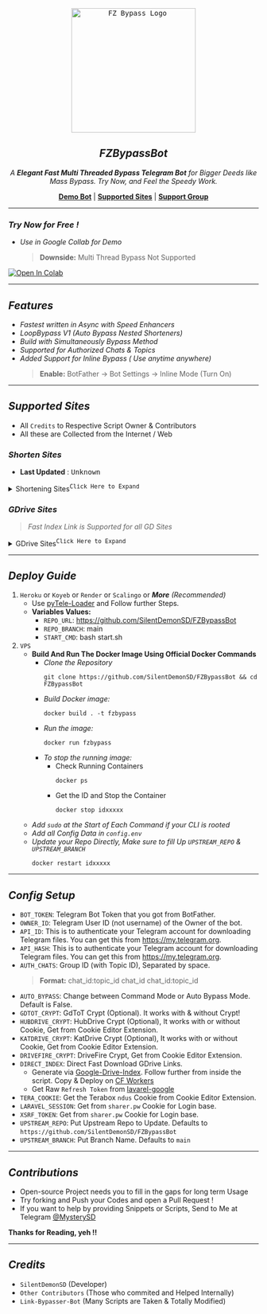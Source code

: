 <div align="center">
    <a href="https://github.com/SilentDemonSD">
        <kbd>
            <img width="250" src="https://graph.org/file/80f677693ae80cbd8707e.jpg" alt="FZ Bypass Logo">
        </kbd>
    </a>

## ***FZBypassBot***

<i>A **Elegant Fast Multi Threaded Bypass Telegram Bot** for Bigger Deeds like Mass Bypass. Try Now, and Feel the Speedy Work.</i>

[**Demo Bot**](https://t.me/FZBypassBot) | [**Supported Sites**](#supported-sites) | [**Support Group**](https://t.me/FXTorrentz)

</div>

---

### ***Try Now for Free !***
- _Use in Google Collab for Demo_
  > **Downside:** Multi Thread Bypass Not Supported

<a target="_blank" href="https://colab.research.google.com/github/SilentDemonSD/FZBypassBot/blob/main/FZNotebook/fzbypasser.ipynb">
  <img src="https://colab.research.google.com/assets/colab-badge.svg" alt="Open In Colab"/>
</a>

---

## ***Features***
- _Fastest written in Async with Speed Enhancers_
- _LoopBypass V1 (Auto Bypass Nested Shorteners)_
- _Build with Simultaneously Bypass Method_
- _Supported for Authorized Chats & Topics_
- _Added Support for Inline Bypass ( Use anytime anywhere)_
  > **Enable:** BotFather -> Bot Settings -> Inline Mode (Turn On)

---

## ***Supported Sites***
- All `Credits` to Respective Script Owner & Contributors
- All these are Collected from the Internet / Web

### ***Shorten Sites***

- <b>Last Updated</b> : <kbd>Unknown</kbd>

<details>
    <summary>Shortening Sites<sup><kbd>Click Here to Expand</kbd></sup></summary>

| __Shortener Sites__ | __Status__ |__Last Updated__ |
|:------------------:|:----------:|:----------------:|
|`ronylink.com`|✅️| **Unknown**|
|`tinyfy.in`|✅️| **Unknown**|
|`xpshort.com` + `push.bdnewsx.com` + `techymozo.com`|❌| **Unknown**|
|`gtlinks.me` + `gyanilinks.com`|✅| **18-04-2024**|
|`earn.moneykamalo.com`|✅️| **Unknown**|
|`droplink.co`|✅️| **Unknown**|
|`adrinolinks.com`|✅️| **Unknown**|
|`krownlinks.me`|✅️| **Unknown**|
|`du-link.in` + `dulink.in`|✅️| **Unknown**|
|`onepagelink.in`|✅️| **Unknown**|
|`link.tnshort.net`|✅️| **Unknown**|
|`evolinks.in`|✅| **22-04-2024**|
|`go.lolshort.tech`|❌️| **Unknown**|
|`indianshortner.in`|✅️| **Unknown**|
|`rslinks.net`|❌️| **Unknown**|
|`m.easysky.in`|✅| **Unknown**|
|`linkbanao.com`|❌️| **Unknown**|
|`linkvertise.com`|️❌️| **Unknown**|
|`link.tnlink.in`|️✅️| **Unknown**|
|`link4earn.com` + `link4earn.in`|✅️| **Unknown**|
|`shortingly.com`|️✅️|️ **Unknown**|
|`short2url.in`|✅️| **Unknown**|
|`urlsopen.com`|✅️| **Unknown**|
|`mdisk.pro`|✅️| **Unknown**|
|`ouo.io` + `ouo.press`|✅️| **Unknown**|
|`www.dropbox.com`|✅️| **Unknown**|
|`disk.yandex.ru` + `yandex.com`|✅️| **Unknown**|
|`try2link.com`|✅️| **18-04-2024**|
|`linkpays.in`|✅️| **Unknown**|
|`pkin.me` + `go.paisakamalo.in`|✅️| **Unknown**|
|`sklinks.in` + `sklinks.tech`|✅️| **Unknown**|
|`link1s.com`|✅️| **Unknown**|
|`tulinks.one` + `go.tulinks.online` + `tulinks.online`|✅️| **Unknown**|
|`link.vipurl.in` + `vipurl.in` + `count.vipurl.in`|✅️| **Unknown**|
|`v2links.com`|️❌️| **Unknown**|
|`indyshare.net`|✅️| **Unknown**|
|`bit.ly` + `tinyurl.com` + `*.short.gy` + `shorturl.ac`|✅️| **Unknown**|
|`linkyearn.com`|❌️| **Unknown**|
|`earn4link.in`|✅️|**Unknown**|
|`linksly.co`|✅️| **Unknown**|
|`download.mdiskshortner.link`|✅️| **Unknown**|
|`shrdsk.me`|️️✅️| **Unknown**|
|`mediafire.com`|✅️| **Unknown**|
|`terabox.*` + `terabox.*` + `nephobox.*` + `4funbox.*` + `mirrobox.*` + `momerybox.*` + `teraboxapp.*`|✅️| **Unknown**|
|`rocklinks.net`|✅️| **Unknown**|
|`mplaylink.com`|️❌️| **Unknown**|
|`shrinke.me`|✅️| **Unknown**|
|`urlspay.in`|✅️| **Unknown**|
|`short.tnvalue.in`|✅️| **Unknown**|
|`sxslink.com`|✅️| **Unknown**|
|`ziplinker.net`|✅️| **Unknown**|
|`moneycase.link`|✅️| **Unknown**|
|`urllinkshort.in`|✅️| **Unknown**|
|`dtglinks.in`|✅️| **Unknown**|
|`kpslink.in`|✅️| **Unknown**|
|`v2.kpslink.in`|✅️| **Unknown**|
|`tamizhmasters.com`|⚠️| **Unknown**|
|`tglink.in`|✅️| **Unknown**|
|`pandaznetwork.com`|✅️| **Unknown**|
|`url4earn.in`|✅️| **Unknown**|
|`ez4short.com`|✅️| **Unknown**|
|`dalink.in`|✅️| **Unknown**|
|`omnifly.in.net`|✅️| **Unknown**|
|`sheralinks.com`|✅️| **Unknown**|
|`bindaaslinks.com`|✅️| **Unknown**|
|`viplinks.io`|️⚠️| **Unknown**|
|`short2url.in`|✅️| **Unknown**|
|`shrinkforearn.xyz`|️❌️| **Unknown**|
|`bringlifes.com`|️️✅️| **Unknown**|
|`linkfly.me`|✅️| **Unknown**|
|`anlinks.in`|️✅️| **22-04-2024**|
|`vplinks.in`|✅️| **Unknown**|
|`earn2me.com`|✅️| **Unknown**|
|`adsfly.in`|✅️| **Unknown**|
|`m.narzolinks.click`|✅️| **Unknown**|
|`appurl.io`|✅️| **Unknown**|
|`surl.li`|✅️| **Unknown**|
|`earn2short.in`|✅️| **Unknown**|
|`instantearn.in`|✅️| **Unknown**|
|`linkjust.com`|✅️| **Unknown**|
|`pdiskshortener.com`|✅️| **Unknown**|

### ***Scrape Sites***
| __Websites__ | __Status__ |__Last Updated__ |
|:------------:|:----------:|:----------------:|
|`cinevood.*` **(Page)** |✅️| **Unknown**|
|`toonworld4all.*` **(Page + Episode)** |️❌️| **Unknown**|
|`kayoanime.com` **(Page)**|✅️| **Unknown**|
|`skymovieshd.*`|✅️| **Unknown**|
|`ww1.sharespark.cfd`|✅️| **Unknown**|
|`www.1tamilmv.*` **(Page)**|✅️| **Unknown**|

</details>

### ***GDrive Sites***
> _Fast Index Link is Supported for all GD Sites_

<details>
    <summary>GDrive Sites<sup><kbd>Click Here to Expand</kbd></sup></summary>

| __Websites__ | __Status__ | __Last Updated__ |
|:------------:|:----------:|:----------------:|
|`new*.gdtot.zip`|️❌️| **Unknown**|
|`new*.filepress.store` + `filebee.xyz` + `onlystream.xyz` + `pressbee.xyz`**( Only Tg Links )**|✅️|**Unknown**|
|`appdrive.*` **(File + Pack)**|✅️|**Unknown**|
|`gdflix.*`**(File + Pack)**|❌️|**Unknown**|
|`hubdrive.lat` **(Instant Link)**|✅️|**Unknown**|
|`katdrive.org` **(Direct Download)**|✅️|**Unknown**|
|`drivefire.co`|✅️|**Unknown**|
|`sharer.pw`|❌|**Unknown**|

</details>

---

## ***Deploy Guide***
1. `Heroku` or `Koyeb` or `Render` or `Scalingo` or _**More**_ _(Recommended)_
    - Use [pyTele-Loader](https://github.com/SilentDemonSD/pyTele-Loader) and Follow further Steps.
    - **Variables Values:**
      - `REPO_URL`: https://github.com/SilentDemonSD/FZBypassBot
      - `REPO_BRANCH`: main
      - `START_CMD`: bash start.sh
2. `VPS`
    - **Build And Run The Docker Image Using Official Docker Commands**
        - _Clone the Repository_
            ```
            git clone https://github.com/SilentDemonSD/FZBypassBot && cd FZBypassBot
            ```
        - _Build Docker image:_
            ```
            docker build . -t fzbypass
            ```
        - _Run the image:_
            ```
            docker run fzbypass
            ```
        - _To stop the running image:_
            - Check Running Containers
                ```
                docker ps
                ```
            - Get the ID and Stop the Container
                ```
                docker stop idxxxxx
                ```
    - _Add `sudo` at the Start of Each Command if your CLI is rooted_
    - _Add all Config Data in `config.env`_
    - _Update your Repo Directly, Make sure to fill Up `UPSTREAM_REPO` & `UPSTREAM_BRANCH`_
        ```
        docker restart idxxxxx
        ```

---

## ***Config Setup***
- `BOT_TOKEN`: Telegram Bot Token that you got from BotFather.
- `OWNER_ID`: Telegram User ID (not username) of the Owner of the bot.
- `API_ID`: This is to authenticate your Telegram account for downloading Telegram files. You can get this from https://my.telegram.org.
- `API_HASH`: This is to authenticate your Telegram account for downloading Telegram files. You can get this from https://my.telegram.org.
- `AUTH_CHATS`: Group ID (with Topic ID), Separated by space.
  > **Format:** chat_id:topic_id chat_id chat_id:topic_id
- `AUTO_BYPASS`: Change between Command Mode or Auto Bypass Mode. Default is False.
- `GDTOT_CRYPT`: GdToT Crypt (Optional). It works with & without Crypt!
- `HUBDRIVE_CRYPT`: HubDrive Crypt (Optional), It works with or without Cookie, Get from Cookie Editor Extension.
- `KATDRIVE_CRYPT`: KatDrive Crypt (Optional), It works with or without Cookie, Get from Cookie Editor Extension.
- `DRIVEFIRE_CRYPT`: DriveFire Crypt, Get from Cookie Editor Extension.
- `DIRECT_INDEX`: Direct Fast Download GDrive Links.
  - Generate via [Google-Drive-Index](https://gitlab.com/GoogleDriveIndex/cloudflare-gdrive-download-worker/-/blob/main/src/worker.js). Follow further from inside the script. Copy & Deploy on [CF Workers](https://cloudflare.com)
  - Get Raw `Refresh Token` from [lavarel-google](https://github.com/ivanvermeyen/laravel-google-drive-demo/blob/master/README/2-getting-your-refresh-token.md)
- `TERA_COOKIE`: Get the Terabox `ndus` Cookie from Cookie Editor Extension.
- `LARAVEL_SESSION`: Get from `sharer.pw` Cookie for Login base.
- `XSRF_TOKEN`: Get from `sharer.pw` Cookie for Login base.
- `UPSTREAM_REPO`: Put Upstream Repo to Update. Defaults to `https://github.com/SilentDemonSD/FZBypassBot`
- `UPSTREAM_BRANCH`: Put Branch Name. Defaults to `main`

---

## ***Contributions***
- Open-source Project needs you to fill in the gaps for long term Usage
- Try forking and Push your Codes and open a Pull Request !
- If you want to help by providing Snippets or Scripts, Send to Me at Telegram [@MysterySD](t.me/MysterySD)

**Thanks for Reading, yeh !!**

---

## ***Credits***
- `SilentDemonSD` (Developer)
- `Other Contributors` (Those who commited and Helped Internally)
- `Link-Bypasser-Bot` (Many Scripts are Taken & Totally Modified)
